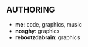 AUTHORING
---
* **me**: code, graphics, music
* **nosghy**: graphics
* **rebootzdabrain**: graphics
